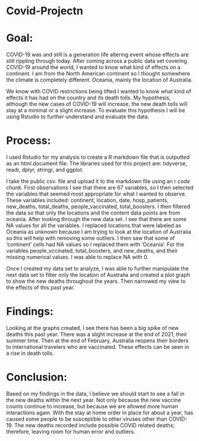 # Covid-Projectn

# Goal:

COVID-19 was and still is a generation life altering event whose effects are still rippling through today. After coming across a public data set covering COVID-19 around the world, I wanted to know what kind of effects on a continent. I am from the North American continent so I thought somewhere the climate is completely different. Oceania, mainly the location of Australia.

We know with COVID restrictions being lifted I wanted to know what kind of effects it has had on the country and its death tolls. My hypothesis, although the new cases of COVID-19 will increase, the new death tolls will stay at a minimal or a slight increase. To evaluate this hypothesis I will be using Rstudio to further understand and evaluate the data. 

# Process:

I used Rstudio for my analysis to create a R markdown file that is outputted as an html.document file. The libraries used for this project are: tidyverse, readr, dplyr, stringr, and ggplot. 

I take the public csv. file and upload it to the markdown file using an r code chunk. First observations I see that there are 67 variables, so I then selected the variables that seemed most appropriate for what I wanted to observe. These variables included: continent, location, date, hosp_patients, new_deaths, total_deaths, people_vaccinated, total_boosters. I then filtered the data so that only the locations and the content data points are from oceania. After looking through the new data set. I see that there are some NA values for all the variables. I replaced locations that were labeled as Oceania as unknown because I am trying to look at the location of Australia so this will help with removing some outliers. I then saw that some of ‘continent’ cells had NA values so I replaced them with ‘Oceania’. For the variables people_vccinated, total_boosters, and new_deaths, and their missing numerical values. I was able to replace NA with 0. 

Once I created my data set to analyze, I was able to further manipulate the next data set to filter only the location of Australia and created a plot graph to show the new deaths throughout the years. Then narrowed my view to the effects of this past year. 

# Findings:

Looking at the graphs created, I see there has been a big spike of new deaths this past year. There was a slight increase at the end of 2021, their summer time. Then at the end of February, Australia reopens their borders to international travelers who are vaccinated. These effects can be seen in a rise in death tolls. 

# Conclusion:

Based on my findings in the data, I believe we should start to see a fall in the new deaths within the next year. Not only because the new vaccine counts continue to increase, but because we are allowed more human interactions again. With the stay at home order in place for about a year, has caused some people to be susceptible to other viruses other than COVID-19. The new deaths recorded include possible COVID related deaths; therefore, leaving room for human error and outliers. 
